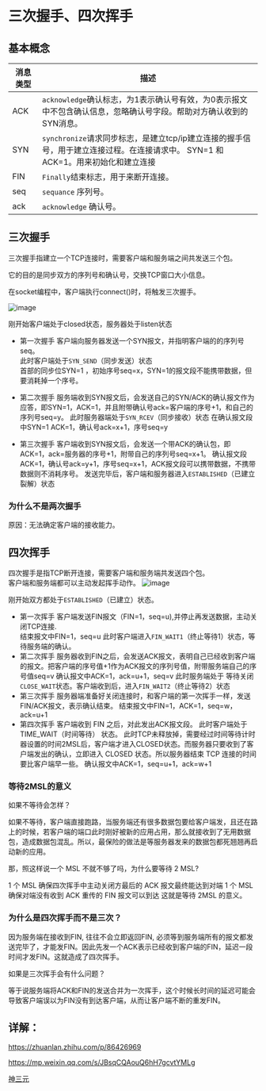 # 三次握手、四次挥手



## 基本概念

消息类型 | 描述
---|---
ACK | `acknowledge`确认标志，为1表示确认号有效，为0表示报文中不包含确认信息，忽略确认号字段。帮助对方确认收到的SYN消息。
SYN | `synchronize`请求同步标志，是建立tcp/ip建立连接的握手信号，用于建立连接过程。在连接请求中。 SYN=1 和 ACK=1。用来初始化和建立连接
FIN | `Finally`结束标志，用于来断开连接。
seq |`sequance` 序列号。
ack | `acknowledge` 确认号。
## 三次握手

三次握手指建立一个TCP连接时，需要客户端和服务端之间共发送三个包。

它的目的是同步双方的序列号和确认号，交换TCP窗口大小信息。

在socket编程中，客户端执行connect()时，将触发三次握手。

![image](https://pic3.zhimg.com/80/v2-2a54823bd63e16674874aa46a67c6c72_720w.jpg)

刚开始客户端处于closed状态，服务器处于listen状态

- 第一次握手
    客户端向服务器发送一个SYN报文，并指明客户端的的序列号seq。  
    此时客户端处于`SYN_SEND`（同步发送）状态  
    首部的同步位SYN=1 ，初始序号seq=x，SYN=1的报文段不能携带数据，但要消耗掉一个序号。

- 第二次握手
    服务端收到SYN报文后，会发送自己的SYN/ACK的确认报文作为应答，即SYN=1，ACK=1，并且附带确认号ack=客户端的序号+1，和自己的序列号seq=y。
    此时服务器端处于`SYN_RCEV`（同步接收）状态
    在确认报文段中SYN=1 ACK=1，确认号ack=x+1，序号seq=y

- 第三次握手
    客户端收到SYN报文后，会发送一个带ACK的确认包，即ACK=1，ack=服务器的序号+1，附带自己的序列号seq=x+1。
    确认报文段ACK=1，确认号ack=y+1，序号seq=x+1，ACK报文段可以携带数据，不携带数据则不消耗序号。
    发送完毕后，客户端和服务器进入`ESTABLISHED`（已建立裂解）状态
### 为什么不是两次握手
原因：无法确定客户端的接收能力。

## 四次挥手
四次握手是指TCP断开连接，需要客户端和服务端共发送四个包。  
客户端和服务端都可以主动发起挥手动作。
![image](https://pic2.zhimg.com/80/v2-c7d4b5aca66560365593f57385ce9fa9_720w.jpg)

刚开始双方都处于`ESTABLISHED`（已建立）状态。

- 第一次挥手
    客户端发送FIN报文（FIN=1，seq=u),并停止再发送数据，主动关闭TCP连接.  
    结束报文中FIN=1，seq=u
    此时客户端进入`FIN_WAIT1`（终止等待1）状态，等待服务端的确认。
- 第二次挥手
    服务器收到FIN之后，会发送ACK报文，表明自己已经收到客户端的报文。把客户端的序号值+1作为ACK报文的序列号值，附带服务端自己的序号值seq=v
    确认报文中ACK=1，ack=u+1，seq=v 
    此时服务端处于 等待关闭`CLOSE_WAIT`状态。客户端收到后，进入`FIN_WAIT2`（终止等待2）状态
- 第三次挥手
    服务器端准备好关闭连接时，和客户端的第一次挥手一样，发送FIN/ACK报文，表示确认结束。
    结束报文中FIN=1，ACK=1，seq=w，ack=u+1
- 第四次挥手
    客户端收到 FIN 之后，对此发出ACK报文段。
    此时客户端处于 TIME_WAIT（时间等待） 状态。  此时TCP未释放掉，需要经过时间等待计时器设置的时间2MSL后，客户端才进入CLOSED状态。而服务器只要收到了客户端发出的确认，立即进入 CLOSED 状态。所以服务器结束 TCP 连接的时间要比客户端早一些。
    确认报文中ACK=1，seq=u+1，ack=w+1

### 等待2MSL的意义

如果不等待会怎样？

如果不等待，客户端直接跑路，当服务端还有很多数据包要给客户端发，且还在路上的时候，若客户端的端口此时刚好被新的应用占用，那么就接收到了无用数据包，造成数据包混乱。所以，最保险的做法是等服务器发来的数据包都死翘翘再启动新的应用。

那，照这样说一个 MSL 不就不够了吗，为什么要等待 2 MSL?

1 个 MSL 确保四次挥手中主动关闭方最后的 ACK 报文最终能达到对端
1 个 MSL 确保对端没有收到 ACK 重传的 FIN 报文可以到达
这就是等待 2MSL 的意义。

### 为什么是四次挥手而不是三次？
因为服务端在接收到FIN, 往往不会立即返回FIN, 必须等到服务端所有的报文都发送完毕了，才能发FIN。因此先发一个ACK表示已经收到客户端的FIN，延迟一段时间才发FIN。这就造成了四次挥手。

如果是三次挥手会有什么问题？

等于说服务端将ACK和FIN的发送合并为一次挥手，这个时候长时间的延迟可能会导致客户端误以为FIN没有到达客户端，从而让客户端不断的重发FIN。

## 详解：
https://zhuanlan.zhihu.com/p/86426969

https://mp.weixin.qq.com/s/JBsqCQAouQ6hH7gcvtYMLg

[神三元](https://sanyuan0704.top/blogs/net/tcp/002.html#%E7%9C%9F%E5%AE%9E%E6%8F%A1%E6%89%8Bl)